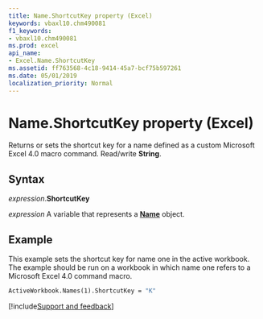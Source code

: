 ```yaml
---
title: Name.ShortcutKey property (Excel)
keywords: vbaxl10.chm490081
f1_keywords:
- vbaxl10.chm490081
ms.prod: excel
api_name:
- Excel.Name.ShortcutKey
ms.assetid: ff763568-4c18-9414-45a7-bcf75b597261
ms.date: 05/01/2019
localization_priority: Normal
---
```



# Name.ShortcutKey property (Excel)

Returns or sets the shortcut key for a name defined as a custom Microsoft Excel 4.0 macro command. Read/write **String**.


## Syntax

_expression_.**ShortcutKey**

_expression_ A variable that represents a **[Name](Excel.Name.md)** object.


## Example

This example sets the shortcut key for name one in the active workbook. The example should be run on a workbook in which name one refers to a Microsoft Excel 4.0 command macro.

```vb
ActiveWorkbook.Names(1).ShortcutKey = "K"
```




[!include[Support and feedback](~/includes/feedback-boilerplate.md)]